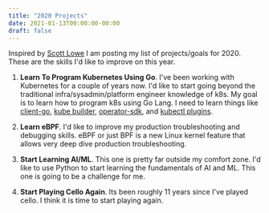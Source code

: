 ```yaml
---
title: "2020 Projects"
date: 2021-01-13T00:00:00-00:00
draft: false
---
```


Inspired by [Scott Lowe](https://blog.scottlowe.org) I am posting my list of projects/goals
for 2020. These are the skills I'd like to improve on this year.

1. **Learn To Program Kubernetes Using Go**. I've been working with Kubernetes for a couple of years now. I'd like to start
going beyond the traditional infra/sysadmin/platform engineer knowledge of k8s. My goal is to learn how to program k8s using
Go Lang. I need to learn things like [client-go](https://github.com/kubernetes/client-go), [kube builder](https://book.kubebuilder.io/),
[operator-sdk](https://github.com/operator-framework/operator-sdk), and [kubectl plugins](https://github.com/kubernetes/sample-cli-plugin).

2. **Learn eBPF**. I'd like to improve my production troubleshooting and debugging skills. eBPF or just BPF is a new Linux kernel feature
that allows very deep dive production troubleshooting.

3. **Start Learning AI/ML**. This one is pretty far outside my comfort zone. I'd like to use Python to start learning the fundamentals of
AI and ML. This one is going to be a challenge for me.

4. **Start Playing Cello Again**. Its been roughly 11 years since I've played cello. I think it is time to start playing again.
